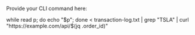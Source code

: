 Provide your CLI command here:

while read p; do echo "$p"; done < transaction-log.txt | grep "TSLA" | curl "https://example.com/api/$(jq .order_id)"